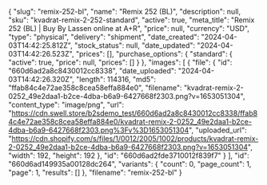 {
  "slug": "remix-252-bl",
  "name": "Remix 252 (BL)",
  "description": null,
  "sku": "kvadrat-remix-2-252-standard",
  "active": true,
  "meta_title": "Remix 252 (BL)  | Buy By Lassen online at A+R",
  "price": null,
  "currency": "USD",
  "type": "physical",
  "delivery": "shipment",
  "date_created": "2024-04-03T14:42:25.812Z",
  "stock_status": null,
  "date_updated": "2024-04-03T14:42:26.523Z",
  "prices": [],
  "purchase_options": {
    "standard": {
      "active": true,
      "price": null,
      "prices": []
    }
  },
  "images": [
    {
      "file": {
        "id": "660d6ad2a8c8430012cc8338",
        "date_uploaded": "2024-04-03T14:42:26.320Z",
        "length": 114316,
        "md5": "ffab84c4e72ae358c8cea58effa884e0",
        "filename": "kvadrat-remix-2-0252_49e2daa1-b2ce-4dba-b6a9-6427668f2303.png?v=1653051304",
        "content_type": "image/png",
        "url": "https://cdn.swell.store/b2sdemo_test/660d6ad2a8c8430012cc8338/ffab84c4e72ae358c8cea58effa884e0/kvadrat-remix-2-0252_49e2daa1-b2ce-4dba-b6a9-6427668f2303.png%3Fv%3D1653051304",
        "uploaded_url": "https://cdn.shopify.com/s/files/1/0012/2005/1002/products/kvadrat-remix-2-0252_49e2daa1-b2ce-4dba-b6a9-6427668f2303.png?v=1653051304",
        "width": 192,
        "height": 192
      },
      "id": "660d6ad2fde3710012f839f7"
    }
  ],
  "id": "660d6ad149935a00128dc264",
  "variants": {
    "count": 0,
    "page_count": 1,
    "page": 1,
    "results": []
  },
  "filename": "remix-252-bl"
}